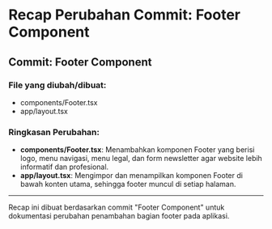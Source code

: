 # Recap Perubahan Commit: Footer Component

## Commit: Footer Component

### File yang diubah/dibuat:

- components/Footer.tsx
- app/layout.tsx

### Ringkasan Perubahan:

- **components/Footer.tsx**: Menambahkan komponen Footer yang berisi logo, menu navigasi, menu legal, dan form newsletter agar website lebih informatif dan profesional.
- **app/layout.tsx**: Mengimpor dan menampilkan komponen Footer di bawah konten utama, sehingga footer muncul di setiap halaman.

---

Recap ini dibuat berdasarkan commit "Footer Component" untuk dokumentasi perubahan penambahan bagian footer pada aplikasi.
